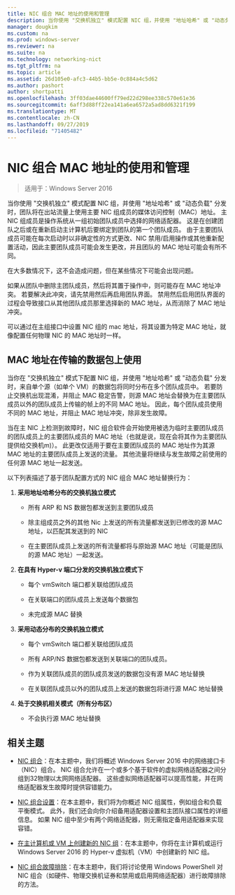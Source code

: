 ```yaml
---
title: NIC 组合 MAC 地址的使用和管理
description: 当你使用 "交换机独立" 模式配置 NIC 组，并使用 "地址哈希" 或 "动态负载" 分发时，团队将在出站流量上使用主要 NIC 组成员的媒体访问控制（MAC）地址。 主 NIC 组成员是操作系统从一组初始团队成员中选择的网络适配器。
manager: dougkim
ms.custom: na
ms.prod: windows-server
ms.reviewer: na
ms.suite: na
ms.technology: networking-nict
ms.tgt_pltfrm: na
ms.topic: article
ms.assetid: 26d105e0-afc3-44b5-bb5e-0c884a4c5d62
ms.author: pashort
author: shortpatti
ms.openlocfilehash: 3ff03dae44600ff79ed22d298ee338c570e61e36
ms.sourcegitcommit: 6aff3d88ff22ea141a6ea6572a5ad8dd6321f199
ms.translationtype: MT
ms.contentlocale: zh-CN
ms.lasthandoff: 09/27/2019
ms.locfileid: "71405482"
---
```

# <a name="nic-teaming-mac-address-use-and-management"></a>NIC 组合 MAC 地址的使用和管理

>适用于：Windows Server 2016

当你使用 "交换机独立" 模式配置 NIC 组，并使用 "地址哈希" 或 "动态负载" 分发时，团队将在出站流量上使用主要 NIC 组成员的媒体访问控制（MAC）地址。 主 NIC 组成员是操作系统从一组初始团队成员中选择的网络适配器。  这是在创建团队之后或在重新启动主计算机后要绑定到团队的第一个团队成员。 由于主要团队成员可能在每次启动时以非确定性的方式更改、NIC 禁用/启用操作或其他重新配置活动，因此主要团队成员可能会发生更改，并且团队的 MAC 地址可能会有所不同。  
  
在大多数情况下，这不会造成问题，但在某些情况下可能会出现问题。  
  
如果从团队中删除主团队成员，然后将其置于操作中，则可能存在 MAC 地址冲突。 若要解决此冲突，请先禁用然后再启用团队界面。 禁用然后启用团队界面的过程会导致接口从其他团队成员那里选择新的 MAC 地址，从而消除了 MAC 地址冲突。  
  
可以通过在主组接口中设置 NIC 组的 mac 地址，将其设置为特定 MAC 地址，就像配置任何物理 NIC 的 MAC 地址时一样。  
  
## <a name="mac-address-use-on-transmitted-packets"></a>MAC 地址在传输的数据包上使用  
当你在 "交换机独立" 模式下配置 NIC 组，并使用 "地址哈希" 或 "动态负载" 分发时，来自单个源（如单个 VM）的数据包将同时分布在多个团队成员中。 若要防止交换机出现混淆，并阻止 MAC 稳定告警，则源 MAC 地址会替换为在主要团队成员以外的团队成员上传输的帧上的不同 MAC 地址。 因此，每个团队成员使用不同的 MAC 地址，并阻止 MAC 地址冲突，除非发生故障。  
  
当在主 NIC 上检测到故障时，NIC 组合软件会开始使用被选为临时主要团队成员的团队成员上的主要团队成员的 MAC 地址（也就是说，现在会将其作为主要团队提供给交换机m)）。  此更改仅适用于要在主要团队成员的 MAC 地址作为其源 MAC 地址的主要团队成员上发送的流量。 其他流量将继续与发生故障之前使用的任何源 MAC 地址一起发送。  
  
以下列表描述了基于团队配置方式的 NIC 组合 MAC 地址替换行为：  
  
1.  **采用地址哈希分布的交换机独立模式**  
  
    -   所有 ARP 和 NS 数据包都发送到主要团队成员  
  
    -   除主组成员之外的其他 Nic 上发送的所有流量都发送到已修改的源 MAC 地址，以匹配其发送到的 NIC  
  
    -   在主要团队成员上发送的所有流量都将与原始源 MAC 地址（可能是团队的源 MAC 地址）一起发送。  
  
2.  **在具有 Hyper-v 端口分发的交换机独立模式下**  
  
    -   每个 vmSwitch 端口都关联给团队成员  
  
    -   在关联端口的团队成员上发送每个数据包  
  
    -   未完成源 MAC 替换  
  
3.  **采用动态分布的交换机独立模式**  
  
    -   每个 vmSwitch 端口都关联给团队成员  
  
    -   所有 ARP/NS 数据包都发送到关联端口的团队成员。  
  
    -   作为关联团队成员的团队成员发送的数据包没有源 MAC 地址替换  
  
    -   在关联团队成员以外的团队成员上发送的数据包将进行源 MAC 地址替换  
  
4.  **处于交换机相关模式（所有分布区）**  
  
    -   不会执行源 MAC 地址替换  
  
## <a name="related-topics"></a>相关主题
- [NIC 组合](NIC-Teaming.md)：在本主题中，我们将概述 Windows Server 2016 中的网络接口卡（NIC）组合。 NIC 组合允许在一个或多个基于软件的虚拟网络适配器之间分组到32物理以太网网络适配器。 这些虚拟网络适配器可以提高性能，并在网络适配器发生故障时提供容错能力。  

- [NIC 组合设置](nic-teaming-settings.md)：在本主题中，我们将为你概述 NIC 组属性，例如组合和负载平衡模式。 此外，我们还会向你介绍备用适配器设置和主团队接口属性的详细信息。 如果 NIC 组中至少有两个网络适配器，则无需指定备用适配器来实现容错。
  
- [在主计算机或 VM 上创建新的 NIC 组](Create-a-New-NIC-Team-on-a-Host-Computer-or-VM.md)：在本主题中，你将在主计算机或运行 Windows Server 2016 的 Hyper-v 虚拟机（VM）中创建新的 NIC 组。

- [NIC 组合故障排除](Troubleshooting-NIC-Teaming.md)：在本主题中，我们将讨论使用 Windows PowerShell 对 NIC 组合（如硬件、物理交换机证券和禁用或启用网络适配器）进行故障排除的方法。 
  



